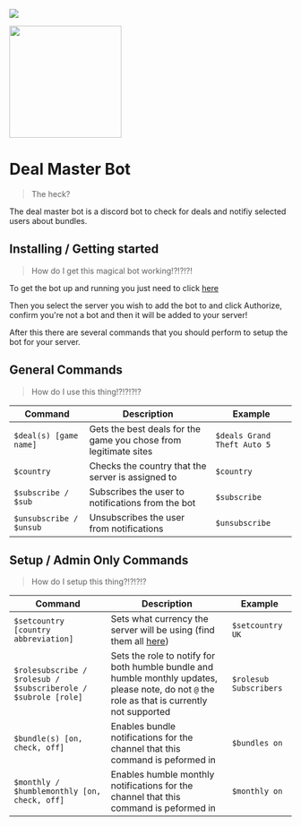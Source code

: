 

![](https://tokei.rs/b1/github/JamTheBean/Deal-Master-Bot)

<img src="https://imgur.com/Kd069tt.png" height="200" />

# Deal Master Bot
> The heck?
 
The deal master bot is a discord bot to check for deals and notifiy selected users about bundles.

## Installing / Getting started
>How do I get this magical bot working!?!?!?!

To get the bot up and running you just need to click <a href="https://discordapp.com/oauth2/authorize?client_id=345511200454606850&scope=bot&permissions=268725320" target="_blank">here</a>

Then you select the server you wish to add the bot to and click Authorize, confirm you're not a bot and then it will be added to your server!

After this there are several commands that you should perform to setup the bot for your server.


## General Commands
>How do I use this thing!?!?!?!?

| Command | Description |Example
| --- | --- | ---|
|`$deal(s) [game name]`|Gets the best deals for the game you chose from legitimate sites|`$deals Grand Theft Auto 5`|
|`$country`|Checks the country that the server is assigned to|`$country`|
|`$subscribe / $sub`|Subscribes the user to notifications from the bot|`$subscribe`|
|`$unsubscribe / $unsub`|Unsubscribes the user from notifications|`$unsubscribe`|

## Setup / Admin Only Commands
>How do I setup this thing?!?!?!?

| Command | Description |Example
| --- | --- | ---|
| `$setcountry [country abbreviation]`|Sets what currency the server will be using (find them all <a href="http://sustainablesources.com/resources/country-abbreviations/" target="_blank">here</a>) |`$setcountry UK`|
|`$rolesubscribe / $rolesub / $subscriberole / $subrole [role]`|Sets the role to notify for both humble bundle and humble monthly updates, please note, do not `@` the role as that is currently not supported|`$rolesub Subscribers`|
|`$bundle(s) [on, check, off]`|Enables bundle notifications for the channel that this command is peformed in|`$bundles on`|
|`$monthly / $humblemonthly [on, check, off]`|Enables humble monthly notifications for the channel that this command is peformed in|`$monthly on`|
